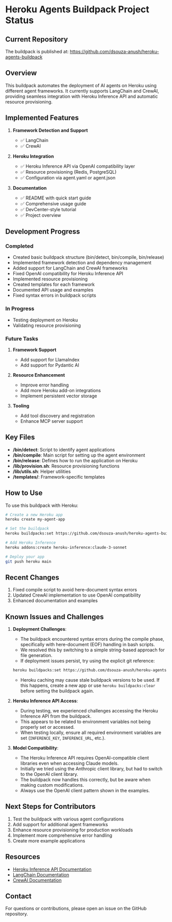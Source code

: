 # Heroku Agents Buildpack Project Status

## Current Repository

The buildpack is published at: https://github.com/dsouza-anush/heroku-agents-buildpack

## Overview

This buildpack automates the deployment of AI agents on Heroku using different agent frameworks. It currently supports LangChain and CrewAI, providing seamless integration with Heroku Inference API and automatic resource provisioning.

## Implemented Features

1. **Framework Detection and Support**
   - ✅ LangChain
   - ✅ CrewAI

2. **Heroku Integration**
   - ✅ Heroku Inference API via OpenAI compatibility layer
   - ✅ Resource provisioning (Redis, PostgreSQL)
   - ✅ Configuration via agent.yaml or agent.json

3. **Documentation**
   - ✅ README with quick start guide
   - ✅ Comprehensive usage guide
   - ✅ DevCenter-style tutorial
   - ✅ Project overview

## Development Progress

### Completed

- Created basic buildpack structure (bin/detect, bin/compile, bin/release)
- Implemented framework detection and dependency management
- Added support for LangChain and CrewAI frameworks
- Fixed OpenAI compatibility for Heroku Inference API
- Implemented resource provisioning
- Created templates for each framework
- Documented API usage and examples
- Fixed syntax errors in buildpack scripts

### In Progress

- Testing deployment on Heroku
- Validating resource provisioning

### Future Tasks

1. **Framework Support**
   - Add support for LlamaIndex
   - Add support for Pydantic AI

2. **Resource Enhancement**
   - Improve error handling
   - Add more Heroku add-on integrations
   - Implement persistent vector storage

3. **Tooling**
   - Add tool discovery and registration
   - Enhance MCP server support

## Key Files

- **/bin/detect**: Script to identify agent applications
- **/bin/compile**: Main script for setting up the agent environment
- **/bin/release**: Defines how to run the application on Heroku
- **/lib/provision.sh**: Resource provisioning functions
- **/lib/utils.sh**: Helper utilities
- **/templates/**: Framework-specific templates

## How to Use

To use this buildpack with Heroku:

```bash
# Create a new Heroku app
heroku create my-agent-app

# Set the buildpack
heroku buildpacks:set https://github.com/dsouza-anush/heroku-agents-buildpack.git

# Add Heroku Inference
heroku addons:create heroku-inference:claude-3-sonnet

# Deploy your app
git push heroku main
```

## Recent Changes

1. Fixed compile script to avoid here-document syntax errors
2. Updated CrewAI implementation to use OpenAI compatibility
3. Enhanced documentation and examples

## Known Issues and Challenges

1. **Deployment Challenges**: 
   - The buildpack encountered syntax errors during the compile phase, specifically with here-document (EOF) handling in bash scripts.
   - We resolved this by switching to a simple string-based approach for file generation.
   - If deployment issues persist, try using the explicit git reference:
   ```bash
   heroku buildpacks:set https://github.com/dsouza-anush/heroku-agents-buildpack.git#1ad7880
   ```
   - Heroku caching may cause stale buildpack versions to be used. If this happens, create a new app or use `heroku buildpacks:clear` before setting the buildpack again.

2. **Heroku Inference API Access**:
   - During testing, we experienced challenges accessing the Heroku Inference API from the buildpack.
   - This appears to be related to environment variables not being properly set or accessed.
   - When testing locally, ensure all required environment variables are set (`INFERENCE_KEY`, `INFERENCE_URL`, etc.).

3. **Model Compatibility**: 
   - The Heroku Inference API requires OpenAI-compatible client libraries even when accessing Claude models.
   - Initially we tried using the Anthropic client library, but had to switch to the OpenAI client library.
   - The buildpack now handles this correctly, but be aware when making custom modifications.
   - Always use the OpenAI client pattern shown in the examples.

## Next Steps for Contributors

1. Test the buildpack with various agent configurations
2. Add support for additional agent frameworks
3. Enhance resource provisioning for production workloads
4. Implement more comprehensive error handling
5. Create more example applications

## Resources

- [Heroku Inference API Documentation](https://devcenter.heroku.com/articles/heroku-inference-api)
- [LangChain Documentation](https://python.langchain.com/docs/get_started/introduction)
- [CrewAI Documentation](https://docs.crewai.com/)

## Contact

For questions or contributions, please open an issue on the GitHub repository.